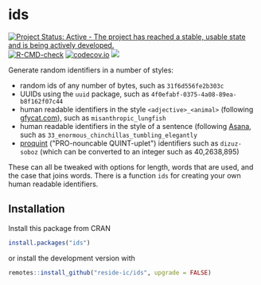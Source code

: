 # ids

<!-- badges: start -->
[![Project Status: Active - The project has reached a stable, usable state and is being actively developed.](http://www.repostatus.org/badges/latest/active.svg)](http://www.repostatus.org/#active)  [![R-CMD-check](https://github.com/richfitz/ids/workflows/R-CMD-check/badge.svg)](https://github.com/richfitz/ids/actions)
[![codecov.io](https://codecov.io/github/reside-ic/ids/coverage.svg?branch=master)](https://codecov.io/github/reside-ic/ids?branch=master)
[![](https://www.r-pkg.org/badges/version/ids)](https://cran.r-project.org/package=ids)
<!-- badges: end -->

Generate random identifiers in a number of styles:

* random ids of any number of bytes, such as `31f6d556fe2b303c`
* UUIDs using the `uuid` package, such as `4f0efabf-0375-4a08-89ea-b8f162f07c44`
* human readable identifiers in the style `<adjective>_<animal>` (following [gfycat.com](http://gfycat.com)), such as `misanthropic_lungfish`
* human readable identifiers in the style of a sentence (following [Asana](https://blog.asana.com/2011/09/6-sad-squid-snuggle-softly), such as `33_enormous_chinchillas_tumbling_elegantly`
* [proquint](https://arxiv.org/html/0901.4016) ("PRO-nouncable QUINT-uplet") identifiers such as `dizuz-soboz` (which can be converted to an integer such as 40,2638,895)

These can all be tweaked with options for length, words that are used, and the case that joins words.  There is a function `ids` for creating your own human readable identifiers.

## Installation

Install this package from CRAN

```r
install.packages("ids")
```

or install the development version with

```r
remotes::install_github("reside-ic/ids", upgrade = FALSE)
```
